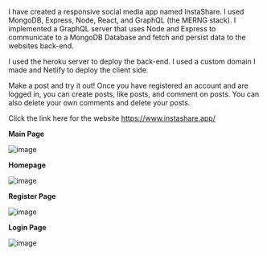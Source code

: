 I have created a responsive social media app named InstaShare. I used MongoDB, Express, Node, React, and GraphQL (the MERNG stack).
I implemented a GraphQL server that uses Node and Express to communicate to a MongoDB Database and fetch and persist data to the websites back-end.

I used the heroku server to deploy the back-end. I used a custom domain I made and Netlify to deploy the client side.

Make a post and try it out! Once you have registered an account and are logged in, you can create posts, like posts, and comment on posts. You can also delete your own comments and delete your posts.

Click the link here for the website
https://www.instashare.app/

**Main Page**

![image](https://user-images.githubusercontent.com/83522315/208264980-1c887dfc-13c3-4147-af0d-131880235a3e.png)

**Homepage**

![image](https://user-images.githubusercontent.com/83522315/208265107-d72d9cfc-138b-4116-8dc9-de8926a381fe.png)

**Register Page**

![image](https://user-images.githubusercontent.com/83522315/208265025-38801e68-cce3-492a-b3de-61c510cdd049.png)

**Login Page**

![image](https://user-images.githubusercontent.com/83522315/208265038-5ac26c74-5f17-46f4-95e2-31900113b2b4.png)


